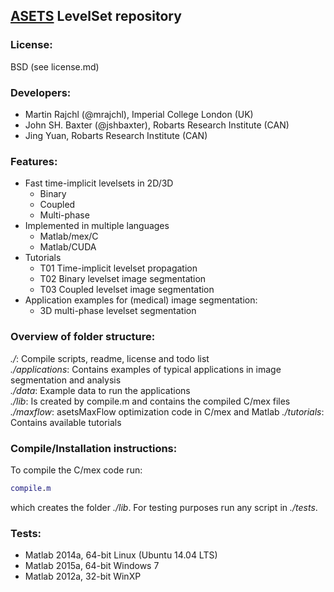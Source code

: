 ## [ASETS](http://www.advancedsegmentationtools.org) LevelSet repository 

### License:  
BSD (see license.md)

### Developers:
- Martin Rajchl (@mrajchl), Imperial College London (UK)
- John SH. Baxter (@jshbaxter), Robarts Research Institute (CAN)
- Jing Yuan, Robarts Research Institute (CAN)

### Features: 
- Fast time-implicit levelsets in 2D/3D
    - Binary 
    - Coupled
    - Multi-phase
- Implemented in multiple languages
   - Matlab/mex/C
   - Matlab/CUDA
- Tutorials
    - T01 Time-implicit levelset propagation
    - T02 Binary levelset image segmentation
    - T03 Coupled levelset image segmentation
- Application examples for (medical) image segmentation:
    - 3D multi-phase levelset segmentation


### Overview of folder structure:   
*./*: Compile scripts, readme, license and todo list  
*./applications*: Contains examples of typical applications in image segmentation and analysis  
*./data*: Example data to run the applications  
*./lib*: Is created by compile.m and contains the compiled C/mex files  
*./maxflow*: asetsMaxFlow optimization code in C/mex and Matlab 
*./tutorials*: Contains available tutorials   

### Compile/Installation instructions:  
To compile the C/mex code run:
```matlab
compile.m
```
which creates the folder *./lib*. For testing purposes run any script in *./tests*.   

### Tests:  
- Matlab 2014a, 64-bit Linux (Ubuntu 14.04 LTS)  
- Matlab 2015a, 64-bit Windows 7
- Matlab 2012a, 32-bit WinXP

